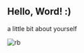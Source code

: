 ## Hello, Word! :)

<p> a little bit about yourself
<!--
**Lesyalys/Lesyalys** is a ✨ _special_ ✨ repository because its `README.md` (this file) appears on your GitHub profile.-->

![rb](https://github.com/user-attachments/assets/65194d84-f7e7-4fd4-a84d-958918be6ad7)
